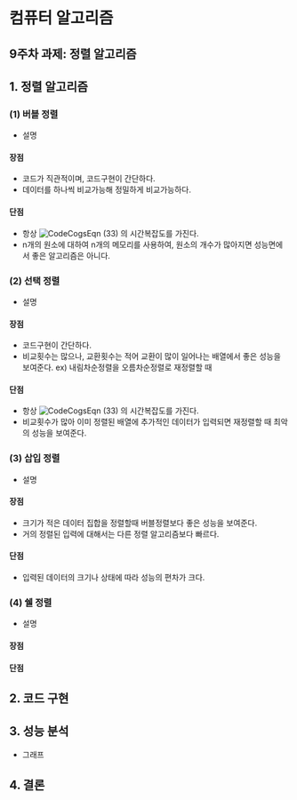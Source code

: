 # 컴퓨터 알고리즘

## 9주차 과제: 정렬 알고리즘 

## 1. 정렬 알고리즘 

### (1) 버블 정렬
- 설명
#### 장점
- 코드가 직관적이며, 코드구현이 간단하다.
- 데이터를 하나씩 비교가능해 정밀하게 비교가능하다.
#### 단점
- 항상 ![CodeCogsEqn (33)](https://user-images.githubusercontent.com/82091824/116893044-79ceb480-ac6b-11eb-8a73-abdc0a9c41dd.gif)
의 시간복잡도를 가진다.
- n개의 원소에 대하여 n개의 메모리를 사용하여, 원소의 개수가 많아지면 성능면에서 좋은 알고리즘은 아니다. 

### (2) 선택 정렬
- 설명
#### 장점
- 코드구현이 간단하다.
- 비교횟수는 많으나, 교환횟수는 적어 교환이 많이 일어나는 배열에서 좋은 성능을 보여준다. ex) 내림차순정렬을 오름차순정렬로 재정렬할 때
#### 단점
- 항상 ![CodeCogsEqn (33)](https://user-images.githubusercontent.com/82091824/116893044-79ceb480-ac6b-11eb-8a73-abdc0a9c41dd.gif)
의 시간복잡도를 가진다.
- 비교횟수가 많아 이미 정렬된 배열에 추가적인 데이터가 입력되면 재정렬할 때 최악의 성능을 보여준다.
### (3) 삽입 정렬 
- 설명
#### 장점
- 크기가 적은 데이터 집합을 정렬할때 버블정렬보다 좋은 성능을 보여준다.
- 거의 정렬된 입력에 대해서는 다른 정렬 알고리즘보다 빠르다.
#### 단점
- 입력된 데이터의 크기나 상태에 따라 성능의 편차가 크다.

### (4) 쉘 정렬
- 설명
#### 장점
#### 단점

## 2. 코드 구현


## 3. 성능 분석
- 그래프

## 4. 결론
